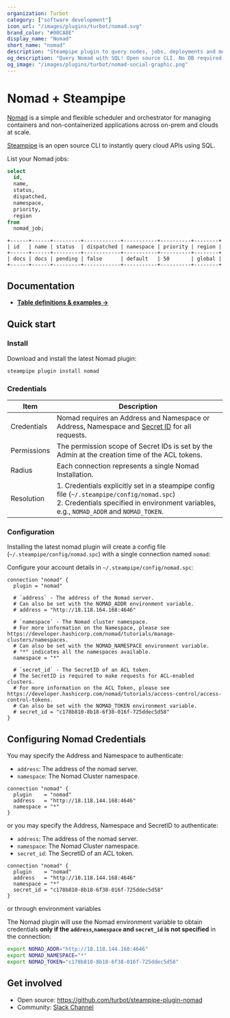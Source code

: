 ```yaml
---
organization: Turbot
category: ["software development"]
icon_url: "/images/plugins/turbot/nomad.svg"
brand_color: "#00CA8E"
display_name: "Nomad"
short_name: "nomad"
description: "Steampipe plugin to query nodes, jobs, deployments and more from Nomad."
og_description: "Query Nomad with SQL! Open source CLI. No DB required."
og_image: "/images/plugins/turbot/nomad-social-graphic.png"
---
```


# Nomad + Steampipe

[Nomad](https://www.nomadproject.io/) is a simple and flexible scheduler and orchestrator for managing containers and non-containerized applications across on-prem and clouds at scale.

[Steampipe](https://steampipe.io) is an open source CLI to instantly query cloud APIs using SQL.

List your Nomad jobs:

```sql
select
  id,
  name,
  status,
  dispatched,
  namespace,
  priority,
  region
from
  nomad_job;
```

```
+------+------+---------+------------+-----------+----------+--------+
| id   | name | status  | dispatched | namespace | priority | region |
+------+------+---------+------------+-----------+----------+--------+
| docs | docs | pending | false      | default   | 50       | global |
+------+------+---------+------------+-----------+----------+--------+
```

## Documentation

- **[Table definitions & examples →](/plugins/turbot/nomad/tables)**

## Quick start

### Install

Download and install the latest Nomad plugin:

```sh
steampipe plugin install nomad
```

### Credentials

| Item        | Description                                                                                                                                                                              |
| ----------- | ---------------------------------------------------------------------------------------------------------------------------------------------------------------------------------------- |
| Credentials | Nomad requires an Address and Namespace or Address, Namespace and [Secret ID](https://developer.hashicorp.com/nomad/tutorials/access-control/access-control-tokens) for all requests.    |
| Permissions | The permission scope of Secret IDs is set by the Admin at the creation time of the ACL tokens.                                                                                           |
| Radius      | Each connection represents a single Nomad Installation.                                                                                                                                  |
| Resolution  | 1. Credentials explicitly set in a steampipe config file (`~/.steampipe/config/nomad.spc`)<br />2. Credentials specified in environment variables, e.g., `NOMAD_ADDR` and `NOMAD_TOKEN`. |

### Configuration

Installing the latest nomad plugin will create a config file (`~/.steampipe/config/nomad.spc`) with a single connection named `nomad`:

Configure your account details in `~/.steampipe/config/nomad.spc`:

```hcl
connection "nomad" {
  plugin = "nomad"

  # `address` - The address of the Nomad server.
  # Can also be set with the NOMAD_ADDR environment variable.
  # address = "http://18.118.164.168:4646"

  # `namespace` - The Nomad cluster namespace.
  # For more information on the Namespace, please see https://developer.hashicorp.com/nomad/tutorials/manage-clusters/namespaces.
  # Can also be set with the NOMAD_NAMESPACE environment variable.
  # "*" indicates all the namespaces available.
  namespace = "*"

  # `secret_id` - The SecretID of an ACL token.
  # The SecretID is required to make requests for ACL-enabled clusters.
  # For more information on the ACL Token, please see https://developer.hashicorp.com/nomad/tutorials/access-control/access-control-tokens.
  # Can also be set with the NOMAD_TOKEN environment variable.
  # secret_id = "c178b810-8b18-6f38-016f-725ddec5d58"
}
```

## Configuring Nomad Credentials

You may specify the Address and Namespace to authenticate:

- `address`: The address of the nomad server.
- `namespace`: The Nomad Cluster namespace.

```hcl
connection "nomad" {
  plugin    = "nomad"
  address   = "http://18.118.144.168:4646"
  namespace = "*"
}
```

or you may specify the Address, Namespace and SecretID to authenticate:

- `address`: The address of the nomad server.
- `namespace`: The Nomad Cluster namespace.
- `secret_id`: The SecretID of an ACL token.

```hcl
connection "nomad" {
  plugin    = "nomad"
  address   = "http://18.118.144.168:4646"
  namespace = "*"
  secret_id = "c178b810-8b18-6f38-016f-725ddec5d58"
}
```

or through environment variables

The Nomad plugin will use the Nomad environment variable to obtain credentials **only if the `address`,`namespace` and `secret_id` is not specified** in the connection:

```sh
export NOMAD_ADDR="http://18.118.144.168:4646"
export NOMAD_NAMESPACE="*"
export NOMAD_TOKEN="c178b810-8b18-6f38-016f-725ddec5d58"
```

## Get involved

- Open source: https://github.com/turbot/steampipe-plugin-nomad
- Community: [Slack Channel](https://steampipe.io/community/join)
